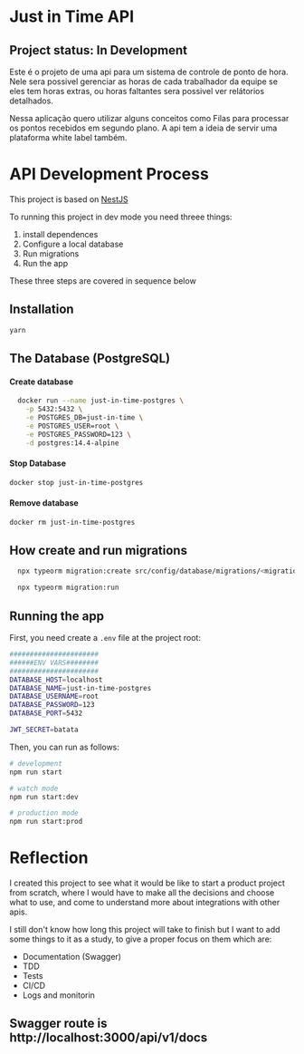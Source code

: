 # Just in Time  API

## Project status: In Development

Este é o projeto de uma api para um sistema de controle de ponto de hora. Nele sera possivel gerenciar as horas de cada trabalhador da equipe se eles tem horas extras, ou horas faltantes sera possivel ver relátorios detalhados.

Nessa aplicação quero utilizar alguns conceitos como Filas para processar os pontos recebidos em segundo plano. A api tem a ideia de servir uma plataforma white label também.

# API Development Process

This project is based on [NestJS](https://docs.nestjs.com/)

To running this project in dev mode you need threee things:

1. install dependences
2. Configure a local database
3. Run migrations
4. Run the app

These three steps are covered in sequence below

## Installation

```bash
yarn
```

## The Database (PostgreSQL)

#### Create database

```bash
  docker run --name just-in-time-postgres \
    -p 5432:5432 \
    -e POSTGRES_DB=just-in-time \
    -e POSTGRES_USER=root \
    -e POSTGRES_PASSWORD=123 \
    -d postgres:14.4-alpine
```

#### Stop Database

```bash
docker stop just-in-time-postgres
```

#### Remove database

```bash
docker rm just-in-time-postgres
```

## How create and run migrations
```bash
  npx typeorm migration:create src/config/database/migrations/<migration name>
```

```bash
  npx typeorm migration:run
```

## Running the app

First, you need create a `.env` file at the project root:

```bash
######################
######ENV VARS########
######################
DATABASE_HOST=localhost
DATABASE_NAME=just-in-time-postgres
DATABASE_USERNAME=root
DATABASE_PASSWORD=123
DATABASE_PORT=5432

JWT_SECRET=batata
```

Then, you can run as follows:

```bash
# development
npm run start

# watch mode
npm run start:dev

# production mode
npm run start:prod

```

# Reflection

I created this project to see what it would be like to start a product project from scratch, where I would have to make all the decisions and choose what to use, and come to understand more about integrations with other apis.

I still don't know how long this project will take to finish but I want to add some things to it as a study, to give a proper focus on them which are:

- Documentation (Swagger)
- TDD
- Tests
- CI/CD
- Logs and monitorin

## Swagger route is http://localhost:3000/api/v1/docs